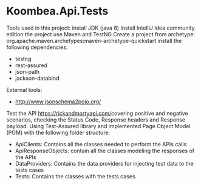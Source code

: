 # Koombea.Api.Tests

Tools used in this project:
install JDK (java 8)
Install IntelliJ Idea community edition
the project use Maven and TestNG
Create a project from archetype: org.apache.maven.archetypes:maven-archetype-quickstart
install the following dependencies:
- testng
- rest-assured
- json-path
- jackson-databind

External tools:
- http://www.jsonschema2pojo.org/


Test the API https://rickandmortyapi.com/​ covering positive and negative scenarios, checking the Status Code, Response headers and Response payload.
Using Test-Assured library and implemented Page Object Model (POM) with the following folder structure:

- ApiClients: Contains all the classes needed to perform the APIs calls
- ApiResponseObjects: contain all the classes modeling the responses of the APIs
- DataProviders: Contains the data providers for injecting test data to the tests cases
- Tests: Contains the classes with the tests cases.

